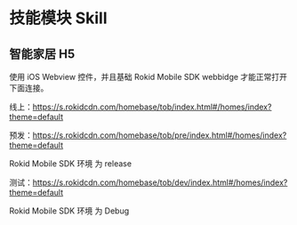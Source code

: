 # 技能模块 Skill
## 智能家居 H5 
使用 iOS Webview 控件，并且基础 Rokid Mobile SDK webbidge 才能正常打开 下面连接。

线上：https://s.rokidcdn.com/homebase/tob/index.html#/homes/index?theme=default

预发：https://s.rokidcdn.com/homebase/tob/pre/index.html#/homes/index?theme=default  

Rokid Mobile SDK 环境 为 release




测试：https://s.rokidcdn.com/homebase/tob/dev/index.html#/homes/index?theme=default  

Rokid Mobile SDK 环境 为 Debug






